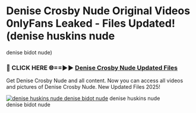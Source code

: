 # Denise Crosby Nude Original Videos 0nlyFans Leaked - Files Updated! (denise huskins nude<br>
denise bidot nude)

<h3>🔴 CLICK HERE 🌐==►► <a href="https://tinyurl.com/2p9ay9w9" rel="nofollow">Denise Crosby Nude Updated Files</a></h3>

Get Denise Crosby Nude and all content. Now you can access all videos and pictures of Denise Crosby Nude. New Updated Files 2025!

[![denise huskins nude<br>
denise bidot nude](https://i.imgur.com/KQgVmj3.gif)](https://tinyurl.com/2p9ay9w9)
denise huskins nude<br>
denise bidot nude